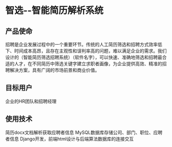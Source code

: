 # 智选--智能简历解析系统
## 产品使命
招聘是企业发展过程中的一个重要环节。传统的人工简历筛选和招聘方式效率低下、时间成本高昂，且存在主观性和误判率高的问题，难以满足企业的需求。我们设计的（智能简历筛选招聘系统）（软件名字），可以快速、准确地筛选和招聘最合适的人才，在不同简历中筛选关键字建立求职者画像，为企业提供高效、精准的招聘解决方案，具有广阔的市场前景和商业价值。

## 目标用户
企业的HR团队和招聘经理

## 使用技术
简历docx文档解析获取应聘者信息
MySQL数据库存储公司、部门、职位、应聘者信息
Django开发，前端html设计与后端算法数据库的连接交互

